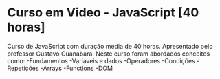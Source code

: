 # Curso em Video - JavaScript [40 horas]
Curso de JavaScript com duração média de 40 horas. Apresentado pelo professor Gustavo Guanabara.
Neste curso foram abordados conceitos como:
-Fundamentos
-Variáveis e dados
-Operadores
-Condições
-Repetições
-Arrays
-Functions
-DOM
